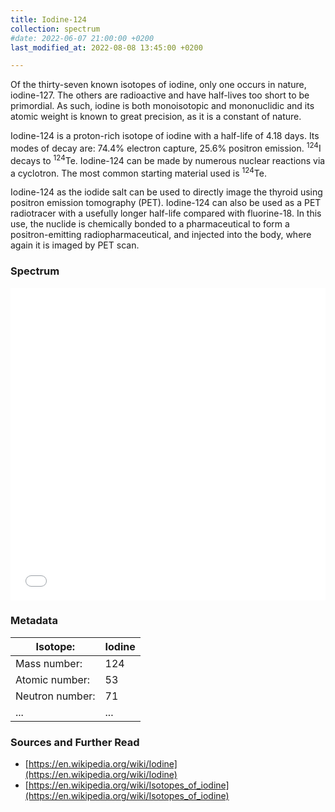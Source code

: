 ```yaml
---
title: Iodine-124
collection: spectrum
#date: 2022-06-07 21:00:00 +0200
last_modified_at: 2022-08-08 13:45:00 +0200

---
```


Of the thirty-seven known isotopes of iodine, only one occurs in nature, iodine-127. The others are radioactive and have half-lives too short to be primordial. As such, iodine is both monoisotopic and mononuclidic and its atomic weight is known to great precision, as it is a constant of nature.

Iodine-124 is a proton-rich isotope of iodine with a half-life of 4.18 days. Its modes of decay are: 74.4% electron capture, 25.6% positron emission. <sup>124</sup>I decays to <sup>124</sup>Te. Iodine-124 can be made by numerous nuclear reactions via a cyclotron. The most common starting material used is <sup>124</sup>Te.

Iodine-124 as the iodide salt can be used to directly image the thyroid using positron emission tomography (PET). Iodine-124 can also be used as a PET radiotracer with a usefully longer half-life compared with fluorine-18. In this use, the nuclide is chemically bonded to a pharmaceutical to form a positron-emitting radiopharmaceutical, and injected into the body, where again it is imaged by PET scan.

### Spectrum

<iframe width="100%" height="500" src="/assets/spectra/I-124.html" title="I-124 gamma spectrum" frameborder="0" allowfullscreen></iframe>

### Metadata

| Isotope: | Iodine |
| --- | --- |
| Mass number: | 124 |
| Atomic number: | 53 |
| Neutron number: | 71 |
| ... | ... |

### Sources and Further Read

- [https://en.wikipedia.org/wiki/Iodine](https://en.wikipedia.org/wiki/Iodine)
- [https://en.wikipedia.org/wiki/Isotopes_of_iodine](https://en.wikipedia.org/wiki/Isotopes_of_iodine)

